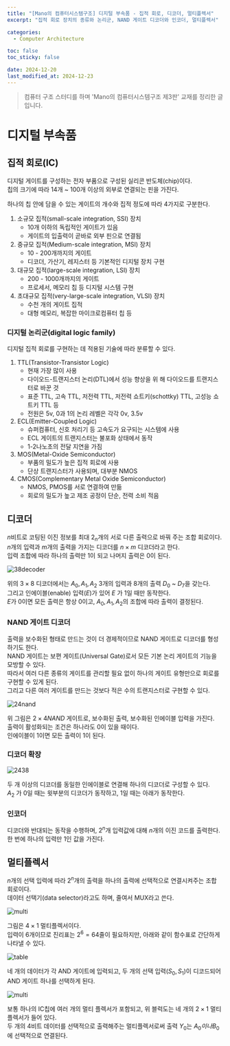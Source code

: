 ```yaml
---
title: "[Mano의 컴퓨터시스템구조] 디지털 부속품 - 집적 회로, 디코더, 멀티플렉서"
excerpt: "집적 회로 장치의 종류와 논리군, NAND 게이트 디코더와 인코더, 멀티플렉서"

categories:
  - Computer Architecture

toc: false
toc_sticky: false

date: 2024-12-20
last_modified_at: 2024-12-23
---
```


> 컴퓨터 구조 스터디를 하며 'Mano의 컴퓨터시스템구조 제3판' 교재를 정리한 글입니다.

# 디지털 부속품

## 집적 회로(IC)

디지털 게이트를 구성하는 전자 부품으로 구성된 실리콘 반도체(chip)이다.  
칩의 크기에 따라 14개 ~ 100개 이상의 외부로 연결되는 핀을 가진다.  

하나의 칩 안에 담을 수 있는 게이트의 개수와 집적 정도에 따라 4가지로 구분한다.  

1. 소규모 집적(small-scale integration, SSI) 장치  
    - 10개 이하의 독립적인 게이트가 있음  
    - 게이트의 입출력이 곧바로 외부 핀으로 연결됨  
2. 중규모 집적(Medium-scale integration, MSI) 장치  
    - 10 - 200개까지의 게이트  
    - 디코더, 가산기, 레지스터 등 기본적인 디지털 장치 구현  
3. 대규모 집적(large-scale integration, LSI) 장치  
    - 200 - 1000개까지의 게이트  
    - 프로세서, 메모리 칩 등 디지털 시스템 구현  
4. 초대규모 집적(very-large-scale integration, VLSI) 장치  
    - 수천 개의 게이트 집적  
    - 대형 메모리, 복잡한 마이크로컴퓨터 칩 등  

### 디지털 논리군(digital logic family)  

디지털 집적 회로를 구현하는 데 적용된 기술에 따라 분류할 수 있다.  

1. TTL(Transistor-Transistor Logic)  
    - 현재 가장 많이 사용  
    - 다이오드-트랜지스터 논리(DTL)에서 성능 향상을 위 해 다이오드를 트랜지스터로 바꾼 것  
    - 표준 TTL, 고속 TTL, 저전력 TTL, 저전력 쇼트키(schottky) TTL, 고성능 쇼트키 TTL 등  
    - 전원은 5v, 0과 1의 논리 레벨은 각각 0v, 3.5v  
2. ECL(Emitter-Coupled Logic)  
    - 슈퍼컴퓨터, 신호 처리기 등 고속도가 요구되는 시스템에 사용  
    - ECL 게이트의 트랜지스터는 불포화 상태에서 동작  
    - 1-2나노초의 전달 지연을 가짐  
3. MOS(Metal-Oxide Semiconductor)  
    - 부품의 밀도가 높은 집적 회로에 사용  
    - 단상 트랜지스터가 사용되며, 대부분 NMOS  
4. CMOS(Complementary Metal Oxide Semiconductor)  
    - NMOS, PMOS를 서로 연결하여 만듦  
    - 회로의 밀도가 높고 제조 공정이 단순, 전력 소비 적음  

## 디코더  

$n$비트로 코팅된 이진 정보를 최대 $2_n$개의 서로 다른 출력으로 바꿔 주는 조합 회로이다.  
$n$개의 입력과 $m$개의 출력을 가지는 디코더를 $n \times m$ 디코더라고 한다.  
입력 조합에 따라 하나의 출력만 1이 되고 나머지 출력은 0이 된다.  

![38decoder](/assets/images/24122001/38decoder.png)  

위의 $3 \times 8$ 디코더에서는 $A_0, A_1, A_2$ 3개의 입력과 8개의 출력 $D_0$ ~ $D_7$을 갖는다.  
그리고 인에이블(enable) 입력($E$)가 있어 $E$ 가 1일 때만 동작한다.  
$E$가 0이면 모든 출력은 항상 0이고, $A_0, A_1, A_2$의 조합에 따라 출력이 결정된다.  

### NAND 게이트 디코더  

출력을 보수화된 형태로 만드는 것이 더 경제적이므로 NAND 게이트로 디코더를 형성하기도 한다.  
NAND 게이트는 보편 게이트(Universal Gate)로서 모든 기본 논리 게이트의 기능을 모방할 수 있다.  
따라서 여러 다른 종류의 게이트를 관리할 필요 없이 하나의 게이트 유형만으로 회로를 구현할 수 있게 된다.  
그리고 다른 여러 게이트를 만드는 것보다 적은 수의 트랜지스터로 구현할 수 있다.  

![24nand](/assets/images/24122001/24nand.png)  

위 그림은 $2 \times 4 NAND$ 게이트로, 보수화된 출력, 보수화된 인에이블 입력을 가진다.  
출력이 활성화되는 조건은 하나라도 0이 있을 때이다.  
인에이블이 1이면 모든 출력이 1이 된다.  

### 디코더 확장  

![2438](/assets/images/24122001/2438.png)  

두 개 이상의 디코더를 동일한 인에이블로 연결해 하나의 디코더로 구성할 수 있다.  
$A_2$ 가 0일 때는 윗부분의 디코더가 동작하고, 1일 때는 아래가 동작한다.  

### 인코더  

디코더와 반대되는 동작을 수행하며, $2^n$개 입력값에 대해 $n$개의 이진 코드를 출력한다.  
한 번에 하나의 입력만 1인 값을 가진다.  

## 멀티플렉서

$n$개의 선택 입력에 따라 $2^n$개의 출력을 하나의 출력에 선택적으로 연결시켜주는 조합 회로이다.  
데이터 선택기(data selector)라고도 하며, 줄여서 MUX라고 쓴다.  

![multi](/assets/images/24122001/multi.png)  

그림은 $4 \times 1$ 멀티플렉서이다.  
입력이 6개이므로 진리표는 $2^6=64$줄이 필요하지만, 아래와 같이 함수표로 간단하게 나타낼 수 있다.  

![table](/assets/images/24122001/table.png)  

네 개의 데이터가 각 AND 게이트에 입력되고, 두 개의 선택 입력($S_0, S_1$)이 디코드되어 AND 게이트 하나를 선택하게 된다.  

![multi](/assets/images/24122001/multi2.png)  

보통 하나의 IC칩에 여러 개의 멀티 플렉서가 포함되고, 위 블럭도는 네 개의 $2 \times 1$ 멀티플렉서가 들어 있다.  
두 개의 4비트 데이터를 선택적으로 출력해주는 멀티플렉서로써 출력 $Y_0$는 $A_0이나 B_0$에 선택적으로 연결된다.  